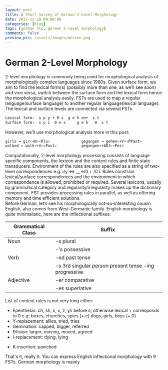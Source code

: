 ```yaml
---
layout: post
title: A Short Survey of German 2-Level Morphology
date: 2017-12-10 09:00:00
categories: [blog]
tags: [german nlp, german 2-level morphology]
comments: false
preview_pic: /assets/images/wessen.png
---
```


# German 2-Level Morphology

2-level morphology is commonly being used for morphological analysis of morphologically complex languages since 1980s. Given surface form, we aim to find the lexical form(s) (possibly more than one, as we’ll see soon) and vice versa, switch between the surface form and the lexical form hence the morphological analysis easily. FSTs are used to map a regular language(surface language) to another regular language(lexical language). The lexical and surface levels are connected via several FSTs.

```sh
Lexical form:  s p y + 0 s	g e h en+  s t
Surface form:  s p i  0 e s     g e h   0  s t
```

However, we’ll use morphological analysis more in this post:

```sh
girls ↔ gir<+N><Plu>              gegangen → gehen<+V><PPast>
walked ↔ walk<+V><Past>           gegangen<+ADJ><Pos>
```

Computationally, 2-level morphology processing consists of language specific components, the lexicon and the context rules and finite state transducers. Environment of the rules are also specified as a string of two-level correspondences e.g.  i/y <=> __ e/0 + /0 i. Rules constrain lexical/surface correspondences and the environment in which correspondence is allowed, prohibited or required. Several lexicons, usually by grammatical category and regularity/irregularity makes up the dictionary component. FST provides processing rules in parallel, as well as offering memory and time efficient solutions.   
Before German, let’s see his morphologically not-so-interesting cousin English, also comes from West-Germanic family. English morphology is quite minimalistic, here are the inflectional suffixes: 

| Grammatical Class |                  Suffix                                                  |
|-------------------|--------------------------------------------------------------------------|
| Noun              | -s  plural                                                               |
|                   |-'s  possessive                                                           |
| Verb              | -ed  past tense                                                          |
|                   | -s   3rd singular person present tense -ing progressive                  |
| Adjective         | -er comparative                                                          |
|                   | -es superlative                                                          |


List of context rules is not very long either:

* Epenthesis: ch, sh, s, x, z, y/i before s; otherwise lexical + corresponds to 0
e.g: boxes, churches, spies (+.e)
     dogs, girls, boys      (+.0)
* Y-replacement: allies, tried, tries
* Gemination: capped, bigger, referred
* Ellision: larger, moving, moved, agreed
* I-replacement: dying, lying
- K-insertion: panicked

That's it, really it. You can express English inflectional morphology with 9 FSTs.
German morphology is mainly  
